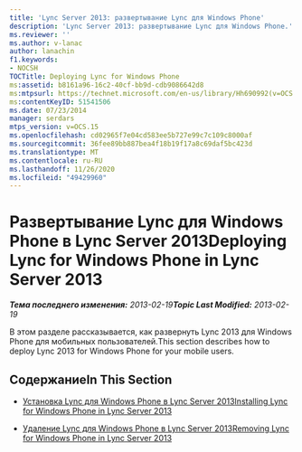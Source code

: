 ```yaml
---
title: 'Lync Server 2013: развертывание Lync для Windows Phone'
description: 'Lync Server 2013: развертывание Lync для Windows Phone.'
ms.reviewer: ''
ms.author: v-lanac
author: lanachin
f1.keywords:
- NOCSH
TOCTitle: Deploying Lync for Windows Phone
ms:assetid: b8161a96-16c2-40cf-bb9d-cdb9086642d8
ms:mtpsurl: https://technet.microsoft.com/en-us/library/Hh690992(v=OCS.15)
ms:contentKeyID: 51541506
ms.date: 07/23/2014
manager: serdars
mtps_version: v=OCS.15
ms.openlocfilehash: cd02965f7e04cd583ee5b727e99c7c109c8000af
ms.sourcegitcommit: 36fee89bb887bea4f18b19f17a8c69daf5bc423d
ms.translationtype: MT
ms.contentlocale: ru-RU
ms.lasthandoff: 11/26/2020
ms.locfileid: "49429960"
---
```

# <a name="deploying-lync-for-windows-phone-in-lync-server-2013"></a><span data-ttu-id="08ffc-103">Развертывание Lync для Windows Phone в Lync Server 2013</span><span class="sxs-lookup"><span data-stu-id="08ffc-103">Deploying Lync for Windows Phone in Lync Server 2013</span></span>

<div data-xmlns="http://www.w3.org/1999/xhtml">

<div class="topic" data-xmlns="http://www.w3.org/1999/xhtml" data-msxsl="urn:schemas-microsoft-com:xslt" data-cs="https://msdn.microsoft.com/">

<div data-asp="https://msdn2.microsoft.com/asp">



</div>

<div id="mainSection">

<div id="mainBody"><span data-ttu-id="08ffc-104">

<span> </span></span><span class="sxs-lookup"><span data-stu-id="08ffc-104">

<span> </span></span></span>

<span data-ttu-id="08ffc-105">_**Тема последнего изменения:** 2013-02-19_</span><span class="sxs-lookup"><span data-stu-id="08ffc-105">_**Topic Last Modified:** 2013-02-19_</span></span>

<span data-ttu-id="08ffc-106">В этом разделе рассказывается, как развернуть Lync 2013 для Windows Phone для мобильных пользователей.</span><span class="sxs-lookup"><span data-stu-id="08ffc-106">This section describes how to deploy Lync 2013 for Windows Phone for your mobile users.</span></span>

<div>

## <a name="in-this-section"></a><span data-ttu-id="08ffc-107">Содержание</span><span class="sxs-lookup"><span data-stu-id="08ffc-107">In This Section</span></span>

  - [<span data-ttu-id="08ffc-108">Установка Lync для Windows Phone в Lync Server 2013</span><span class="sxs-lookup"><span data-stu-id="08ffc-108">Installing Lync for Windows Phone in Lync Server 2013</span></span>](lync-server-2013-installing-lync-for-windows-phone.md)

  - [<span data-ttu-id="08ffc-109">Удаление Lync для Windows Phone в Lync Server 2013</span><span class="sxs-lookup"><span data-stu-id="08ffc-109">Removing Lync for Windows Phone in Lync Server 2013</span></span>](lync-server-2013-removing-lync-for-windows-phone.md)

<span data-ttu-id="08ffc-110"></div>

</div>

<span> </span>

</div>

</div>

</span><span class="sxs-lookup"><span data-stu-id="08ffc-110"></div>

</div>

<span> </span>

</div>

</div>

</span></span></div>

